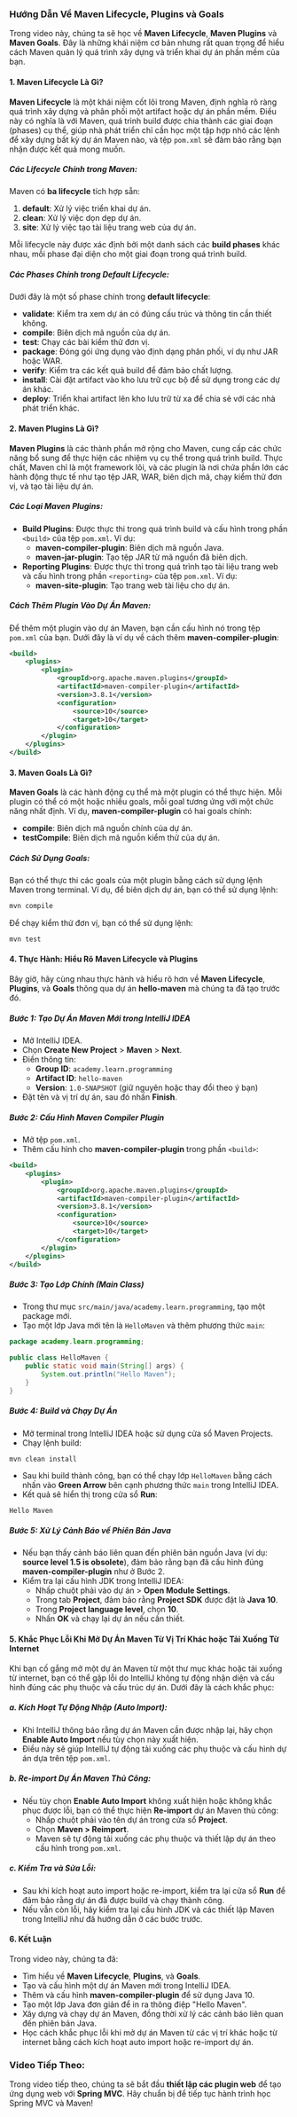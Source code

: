 ### Hướng Dẫn Về Maven Lifecycle, Plugins và Goals

Trong video này, chúng ta sẽ học về **Maven Lifecycle**, **Maven Plugins** và **Maven Goals**. Đây là những khái niệm cơ bản nhưng rất quan trọng để hiểu cách Maven quản lý quá trình xây dựng và triển khai dự án phần mềm của bạn.

#### **1. Maven Lifecycle Là Gì?**

**Maven Lifecycle** là một khái niệm cốt lõi trong Maven, định nghĩa rõ ràng quá trình xây dựng và phân phối một artifact hoặc dự án phần mềm. Điều này có nghĩa là với Maven, quá trình build được chia thành các giai đoạn (phases) cụ thể, giúp nhà phát triển chỉ cần học một tập hợp nhỏ các lệnh để xây dựng bất kỳ dự án Maven nào, và tệp `pom.xml` sẽ đảm bảo rằng bạn nhận được kết quả mong muốn.

##### **Các Lifecycle Chính trong Maven:**
Maven có **ba lifecycle** tích hợp sẵn:
1. **default**: Xử lý việc triển khai dự án.
2. **clean**: Xử lý việc dọn dẹp dự án.
3. **site**: Xử lý việc tạo tài liệu trang web của dự án.

Mỗi lifecycle này được xác định bởi một danh sách các **build phases** khác nhau, mỗi phase đại diện cho một giai đoạn trong quá trình build.

##### **Các Phases Chính trong Default Lifecycle:**
Dưới đây là một số phase chính trong **default lifecycle**:
- **validate**: Kiểm tra xem dự án có đúng cấu trúc và thông tin cần thiết không.
- **compile**: Biên dịch mã nguồn của dự án.
- **test**: Chạy các bài kiểm thử đơn vị.
- **package**: Đóng gói ứng dụng vào định dạng phân phối, ví dụ như JAR hoặc WAR.
- **verify**: Kiểm tra các kết quả build để đảm bảo chất lượng.
- **install**: Cài đặt artifact vào kho lưu trữ cục bộ để sử dụng trong các dự án khác.
- **deploy**: Triển khai artifact lên kho lưu trữ từ xa để chia sẻ với các nhà phát triển khác.

#### **2. Maven Plugins Là Gì?**

**Maven Plugins** là các thành phần mở rộng cho Maven, cung cấp các chức năng bổ sung để thực hiện các nhiệm vụ cụ thể trong quá trình build. Thực chất, Maven chỉ là một framework lõi, và các plugin là nơi chứa phần lớn các hành động thực tế như tạo tệp JAR, WAR, biên dịch mã, chạy kiểm thử đơn vị, và tạo tài liệu dự án.

##### **Các Loại Maven Plugins:**
- **Build Plugins**: Được thực thi trong quá trình build và cấu hình trong phần `<build>` của tệp `pom.xml`. Ví dụ:
  - **maven-compiler-plugin**: Biên dịch mã nguồn Java.
  - **maven-jar-plugin**: Tạo tệp JAR từ mã nguồn đã biên dịch.
- **Reporting Plugins**: Được thực thi trong quá trình tạo tài liệu trang web và cấu hình trong phần `<reporting>` của tệp `pom.xml`. Ví dụ:
  - **maven-site-plugin**: Tạo trang web tài liệu cho dự án.

##### **Cách Thêm Plugin Vào Dự Án Maven:**
Để thêm một plugin vào dự án Maven, bạn cần cấu hình nó trong tệp `pom.xml` của bạn. Dưới đây là ví dụ về cách thêm **maven-compiler-plugin**:

```xml
<build>
    <plugins>
        <plugin>
            <groupId>org.apache.maven.plugins</groupId>
            <artifactId>maven-compiler-plugin</artifactId>
            <version>3.8.1</version>
            <configuration>
                <source>10</source>
                <target>10</target>
            </configuration>
        </plugin>
    </plugins>
</build>
```

#### **3. Maven Goals Là Gì?**

**Maven Goals** là các hành động cụ thể mà một plugin có thể thực hiện. Mỗi plugin có thể có một hoặc nhiều goals, mỗi goal tương ứng với một chức năng nhất định. Ví dụ, **maven-compiler-plugin** có hai goals chính:
- **compile**: Biên dịch mã nguồn chính của dự án.
- **testCompile**: Biên dịch mã nguồn kiểm thử của dự án.

##### **Cách Sử Dụng Goals:**
Bạn có thể thực thi các goals của một plugin bằng cách sử dụng lệnh Maven trong terminal. Ví dụ, để biên dịch dự án, bạn có thể sử dụng lệnh:

```bash
mvn compile
```

Để chạy kiểm thử đơn vị, bạn có thể sử dụng lệnh:

```bash
mvn test
```

#### **4. Thực Hành: Hiểu Rõ Maven Lifecycle và Plugins**

Bây giờ, hãy cùng nhau thực hành và hiểu rõ hơn về **Maven Lifecycle**, **Plugins**, và **Goals** thông qua dự án **hello-maven** mà chúng ta đã tạo trước đó.

##### **Bước 1: Tạo Dự Án Maven Mới trong IntelliJ IDEA**
- Mở IntelliJ IDEA.
- Chọn **Create New Project** > **Maven** > **Next**.
- Điền thông tin:
  - **Group ID**: `academy.learn.programming`
  - **Artifact ID**: `hello-maven`
  - **Version**: `1.0-SNAPSHOT` (giữ nguyên hoặc thay đổi theo ý bạn)
- Đặt tên và vị trí dự án, sau đó nhấn **Finish**.

##### **Bước 2: Cấu Hình Maven Compiler Plugin**
- Mở tệp `pom.xml`.
- Thêm cấu hình cho **maven-compiler-plugin** trong phần `<build>`:

```xml
<build>
    <plugins>
        <plugin>
            <groupId>org.apache.maven.plugins</groupId>
            <artifactId>maven-compiler-plugin</artifactId>
            <version>3.8.1</version>
            <configuration>
                <source>10</source>
                <target>10</target>
            </configuration>
        </plugin>
    </plugins>
</build>
```

##### **Bước 3: Tạo Lớp Chính (Main Class)**
- Trong thư mục `src/main/java/academy.learn.programming`, tạo một package mới.
- Tạo một lớp Java mới tên là `HelloMaven` và thêm phương thức `main`:

```java
package academy.learn.programming;

public class HelloMaven {
    public static void main(String[] args) {
        System.out.println("Hello Maven");
    }
}
```

##### **Bước 4: Build và Chạy Dự Án**
- Mở terminal trong IntelliJ IDEA hoặc sử dụng cửa sổ Maven Projects.
- Chạy lệnh build:

```bash
mvn clean install
```

- Sau khi build thành công, bạn có thể chạy lớp `HelloMaven` bằng cách nhấn vào **Green Arrow** bên cạnh phương thức `main` trong IntelliJ IDEA.
- Kết quả sẽ hiển thị trong cửa sổ **Run**:

```
Hello Maven
```

##### **Bước 5: Xử Lý Cảnh Báo về Phiên Bản Java**
- Nếu bạn thấy cảnh báo liên quan đến phiên bản nguồn Java (ví dụ: **source level 1.5 is obsolete**), đảm bảo rằng bạn đã cấu hình đúng **maven-compiler-plugin** như ở Bước 2.
- Kiểm tra lại cấu hình JDK trong IntelliJ IDEA:
  - Nhấp chuột phải vào dự án > **Open Module Settings**.
  - Trong tab **Project**, đảm bảo rằng **Project SDK** được đặt là **Java 10**.
  - Trong **Project language level**, chọn **10**.
  - Nhấn **OK** và chạy lại dự án nếu cần thiết.

#### **5. Khắc Phục Lỗi Khi Mở Dự Án Maven Từ Vị Trí Khác hoặc Tải Xuống Từ Internet**

Khi bạn cố gắng mở một dự án Maven từ một thư mục khác hoặc tải xuống từ internet, bạn có thể gặp lỗi do IntelliJ không tự động nhận diện và cấu hình đúng các phụ thuộc và cấu trúc dự án. Dưới đây là cách khắc phục:

##### **a. Kích Hoạt Tự Động Nhập (Auto Import):**
- Khi IntelliJ thông báo rằng dự án Maven cần được nhập lại, hãy chọn **Enable Auto Import** nếu tùy chọn này xuất hiện.
- Điều này sẽ giúp IntelliJ tự động tải xuống các phụ thuộc và cấu hình dự án dựa trên tệp `pom.xml`.

##### **b. Re-import Dự Án Maven Thủ Công:**
- Nếu tùy chọn **Enable Auto Import** không xuất hiện hoặc không khắc phục được lỗi, bạn có thể thực hiện **Re-import** dự án Maven thủ công:
  - Nhấp chuột phải vào tên dự án trong cửa sổ **Project**.
  - Chọn **Maven > Reimport**.
  - Maven sẽ tự động tải xuống các phụ thuộc và thiết lập dự án theo cấu hình trong `pom.xml`.

##### **c. Kiểm Tra và Sửa Lỗi:**
- Sau khi kích hoạt auto import hoặc re-import, kiểm tra lại cửa sổ **Run** để đảm bảo rằng dự án đã được build và chạy thành công.
- Nếu vẫn còn lỗi, hãy kiểm tra lại cấu hình JDK và các thiết lập Maven trong IntelliJ như đã hướng dẫn ở các bước trước.

#### **6. Kết Luận**

Trong video này, chúng ta đã:
- Tìm hiểu về **Maven Lifecycle**, **Plugins**, và **Goals**.
- Tạo và cấu hình một dự án Maven mới trong IntelliJ IDEA.
- Thêm và cấu hình **maven-compiler-plugin** để sử dụng Java 10.
- Tạo một lớp Java đơn giản để in ra thông điệp "Hello Maven".
- Xây dựng và chạy dự án Maven, đồng thời xử lý các cảnh báo liên quan đến phiên bản Java.
- Học cách khắc phục lỗi khi mở dự án Maven từ các vị trí khác hoặc từ internet bằng cách kích hoạt auto import hoặc re-import dự án.

### **Video Tiếp Theo:**
Trong video tiếp theo, chúng ta sẽ bắt đầu **thiết lập các plugin web** để tạo ứng dụng web với **Spring MVC**. Hãy chuẩn bị để tiếp tục hành trình học Spring MVC và Maven!
